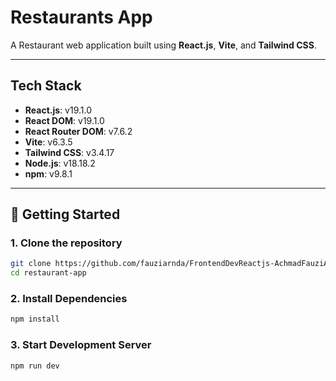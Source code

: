 # Restaurants App
A Restaurant web application built using **React.js**, **Vite**, and **Tailwind CSS**. 

---

## Tech Stack

- **React.js**: v19.1.0
- **React DOM**: v19.1.0
- **React Router DOM**: v7.6.2
- **Vite**: v6.3.5
- **Tailwind CSS**: v3.4.17
- **Node.js**: v18.18.2
- **npm**: v9.8.1

---

## 🚀 Getting Started

### 1. Clone the repository
```bash
git clone https://github.com/fauziarnda/FrontendDevReactjs-AchmadFauziAranda.git
cd restaurant-app
```

### 2. Install Dependencies
```bash
npm install
```

### 3. Start Development Server
```bash
npm run dev
```
